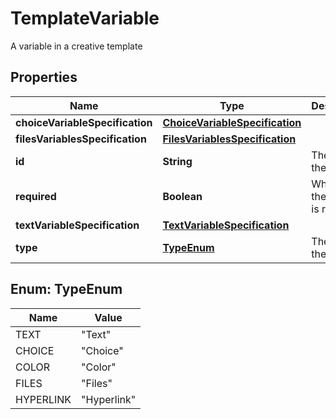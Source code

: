 

# TemplateVariable

A variable in a creative template

## Properties

| Name | Type | Description | Notes |
|------------ | ------------- | ------------- | -------------|
|**choiceVariableSpecification** | [**ChoiceVariableSpecification**](ChoiceVariableSpecification.md) |  |  [optional] |
|**filesVariablesSpecification** | [**FilesVariablesSpecification**](FilesVariablesSpecification.md) |  |  [optional] |
|**id** | **String** | The id of the variable |  |
|**required** | **Boolean** | Whether the variable is required |  |
|**textVariableSpecification** | [**TextVariableSpecification**](TextVariableSpecification.md) |  |  [optional] |
|**type** | [**TypeEnum**](#TypeEnum) | The type of the variable |  |



## Enum: TypeEnum

| Name | Value |
|---- | -----|
| TEXT | &quot;Text&quot; |
| CHOICE | &quot;Choice&quot; |
| COLOR | &quot;Color&quot; |
| FILES | &quot;Files&quot; |
| HYPERLINK | &quot;Hyperlink&quot; |



